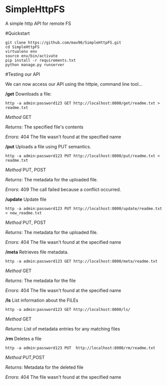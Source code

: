 # SimpleHttpFS
A simple http API for remote FS

#Quickstart
```
git clone https://github.com/mav96/SimpleHttpFS.git
cd SimpleHttpFS
virtualenv env
source env/bin/activate
pip install -r requirements.txt
python manage.py runserver
```

#Testing our API

We can now access our API using the httpie, command line tool...

**/get** Downloads a file:
```
http -a admin:password123 GET http://localhost:8000/get/readme.txt > readme.txt
```

_Method_ GET

_Returns_: The specified file's contents

_Errors_:  404	The file wasn't found at the specified name


**/put** Uploads a file using PUT semantics.
```
http -a admin:password123 PUT http://localhost:8000/put/readme.txt < readme.txt
```
_Method_ PUT, POST

_Returns_: The metadata for the uploaded file.

_Errors_:  409	The call failed because a conflict occurred.


**/update** Update file 
```
http -a admin:password123 PUT http://localhost:8000/update/readme.txt < new_readme.txt
```

_Method_ PUT, POST

_Returns_: The metadata for the uploaded file.

_Errors_:  404	The file wasn't found at the specified name


**/meta** Retrieves file metadata.
```
http -a admin:password123 GET http://localhost:8000/meta/readme.txt
```
_Method_ GET

_Returns_: The metadata for the file

_Errors_:  404	The file wasn't found at the specified name


**/ls** List information about the FILEs
```
http -a admin:password123 GET http://localhost:8000/ls/
```
_Method_ GET

_Returns_: List of metadata entries for any matching files


**/rm** Deletes a file
```
http -a admin:password123 PUT  http://localhost:8000/rm/readme.txt
```
_Method_ PUT,POST

_Returns_: Metadata for the deleted file

_Errors_:  404	The file wasn't found at the specified name